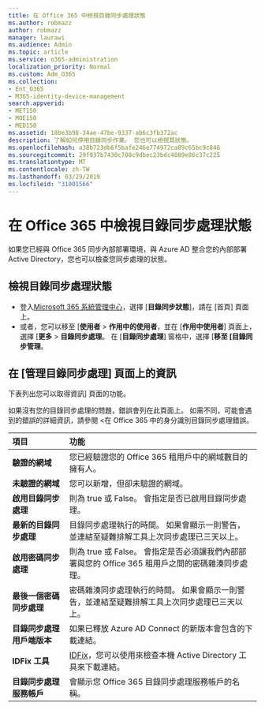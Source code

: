 ```yaml
---
title: 在 Office 365 中檢視目錄同步處理狀態
ms.author: robmazz
author: robmazz
manager: laurawi
ms.audience: Admin
ms.topic: article
ms.service: o365-administration
localization_priority: Normal
ms.custom: Adm_O365
ms.collection:
- Ent_O365
- M365-identity-device-management
search.appverid:
- MET150
- MOE150
- MED150
ms.assetid: 18be3b98-34ae-47be-9337-ab6c3fb372ac
description: 了解如何停用目錄同步作業。 您也可以檢視其狀態。
ms.openlocfilehash: a38b723db6f5bafe246e774972ca89c65bc9c846
ms.sourcegitcommit: 29f937b7430c708c9dbec23bdc4089e86c37c225
ms.translationtype: MT
ms.contentlocale: zh-TW
ms.lasthandoff: 03/29/2019
ms.locfileid: "31001566"
---
```

# <a name="view-directory-synchronization-status-in-office-365"></a>在 Office 365 中檢視目錄同步處理狀態

如果您已經與 Office 365 同步內部部署環境，與 Azure AD 整合您的內部部署 Active Directory，您也可以檢查您同步處理的狀態。
  
## <a name="view-directory-synchronization-status"></a>檢視目錄同步處理狀態

- 登入[Microsoft 365 系統管理中心](https://admin.microsoft.com)，選擇 [**目錄同步狀態**]，請在 [首頁] 頁面上。
- 或者，您可以移至 [**使用者** \> **作用中的使用者**，並在 [**作用中使用者**] 頁面上，選擇 [**更多** \> **目錄同步處理**。 在 [**目錄同步處理**] 窗格中，選擇 [**移至 [目錄同步管理**。

## <a name="information-on-the-manage-directory-synchronization-page"></a>在 [管理目錄同步處理] 頁面上的資訊

下表列出您可以取得資訊] 頁面的功能。
  
如果沒有您的目錄同步處理的問題，錯誤會列在此頁面上。 如需不同，可能會遇到的錯誤的詳細資訊，請參閱 <<c0>在 Office 365 中的身分識別目錄同步處理錯誤。
  
|**項目**|**功能**|
|:-----|:-----|
|**驗證的網域** | 您已經驗證您的 Office 365 租用戶中的網域數目的擁有人。 |
|**未驗證的網域** | 您可以新增，但卻未驗證的網域。 |
|**啟用目錄同步處理** |則為 true 或 False。 會指定是否已啟用目錄同步處理。 |
|**最新的目錄同步處理** | 目錄同步處理執行的時間。 如果會顯示一則警告，並連結至疑難排解工具上次同步處理已三天以上。 |
|**啟用密碼同步處理** | 則為 true 或 False。 會指定是否必須讓我們內部部署與您的 Office 365 租用戶之間的密碼雜湊同步處理。 |
|**最後一個密碼同步處理** | 密碼雜湊同步處理執行的時間。 如果會顯示一則警告，並連結至疑難排解工具上次同步處理已三天以上。 |
|**目錄同步處理用戶端版本** | 如果已釋放 Azure AD Connect 的新版本會包含的下載連結。 |
|**IDFix 工具** | [IDFix](install-and-run-idfix.md)，您可以使用來檢查本機 Active Directory 工具來下載連結。 |
|**目錄同步處理服務帳戶** | 會顯示您 Office 365 目錄同步處理服務帳戶的名稱。 |